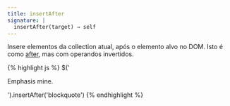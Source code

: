 ```yaml
---
title: insertAfter
signature: |
  insertAfter(target) ⇒ self
---
```


Insere elementos da collection atual, após o elemento alvo no
DOM. Isto é como [after](#after), mas com operandos invertidos.

{% highlight js %}
$('<p>Emphasis mine.</p>').insertAfter('blockquote')
{% endhighlight %}
